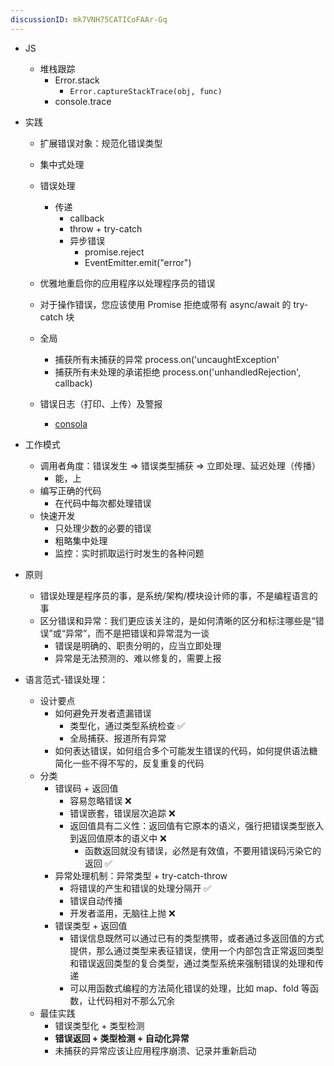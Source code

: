 ```yaml
---
discussionID: mk7VNH75CATICoFAAr-Gq
---
```



  - JS
    - 堆栈跟踪
      - Error.stack 
        - `Error.captureStackTrace(obj, func)`
      - console.trace
  - 实践
    - 扩展错误对象：规范化错误类型
    - 集中式处理
    - 错误处理
      - 传递
        - callback 
        - throw + try-catch
        - 异步错误
          - promise.reject
          - EventEmitter.emit("error")
    - 优雅地重启你的应用程序以处理程序员的错误
    - 对于操作错误，您应该使用 Promise 拒绝或带有 async/await 的 try-catch 块

   
    - 全局
      - 捕获所有未捕获的异常 process.on('uncaughtException'
      - 捕获所有未处理的承诺拒绝 process.on('unhandledRejection', callback)
    - 错误日志（打印、上传）及警报
      - [consola](https://github.com/unjs/consola)









- 工作模式
  - 调用者角度：错误发生 => 错误类型捕获 => 立即处理、延迟处理（传播）
    - 能，上
  - 编写正确的代码
    - 在代码中每次都处理错误
  - 快速开发
    - 只处理少数的必要的错误
    - 粗略集中处理
    - 监控：实时抓取运行时发生的各种问题
- 原则
  - 错误处理是程序员的事，是系统/架构/模块设计师的事，不是编程语言的事
  - 区分错误和异常：我们更应该关注的，是如何清晰的区分和标注哪些是“错误”或“异常”，而不是把错误和异常混为一谈
    - 错误是明确的、职责分明的，应当立即处理
    - 异常是无法预测的、难以修复的，需要上报
- 语言范式-错误处理：
  - 设计要点
    - 如何避免开发者遗漏错误
      - 类型化，通过类型系统检查 ✅
      - 全局捕获、报道所有异常
    - 如何表达错误，如何组合多个可能发生错误的代码，如何提供语法糖简化一些不得不写的，反复重复的代码
  - 分类
    - 错误码 + 返回值
      - 容易忽略错误 ❌
      - 错误嵌套，错误层次追踪 ❌
      - 返回值具有二义性：返回值有它原本的语义，强行把错误类型嵌入到返回值原本的语义中 ❌
        - 函数返回就没有错误，必然是有效值，不要用错误码污染它的返回 ✅
    - 异常处理机制：异常类型 + try-catch-throw
      - 将错误的产生和错误的处理分隔开 ✅
      - 错误自动传播
      - 开发者滥用，无脑往上抛 ❌
    - 错误类型 + 返回值
      - 错误信息既然可以通过已有的类型携带，或者通过多返回值的方式提供，那么通过类型来表征错误，使用一个内部包含正常返回类型和错误返回类型的复合类型，通过类型系统来强制错误的处理和传递
      - 可以用函数式编程的方法简化错误的处理，比如 map、fold 等函数，让代码相对不那么冗余
  - 最佳实践
    - 错误类型化 + 类型检测
    - **错误返回 + 类型检测 + 自动化异常**
    - 未捕获的异常应该让应用程序崩溃、记录并重新启动

